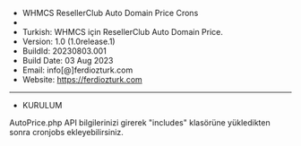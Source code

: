 * WHMCS ResellerClub Auto Domain Price Crons
*
* Turkish: WHMCS için ResellerClub Auto Domain Price.
* Version: 1.0 (1.0release.1)
* BuildId: 20230803.001
* Build Date: 03 Aug 2023
* Email: info[@]ferdiozturk.com
* Website: https://ferdiozturk.com

----------------------------------------

* KURULUM

AutoPrice.php API bilgilerinizi girerek "includes" klasörüne yükledikten sonra cronjobs ekleyebilirsiniz.

